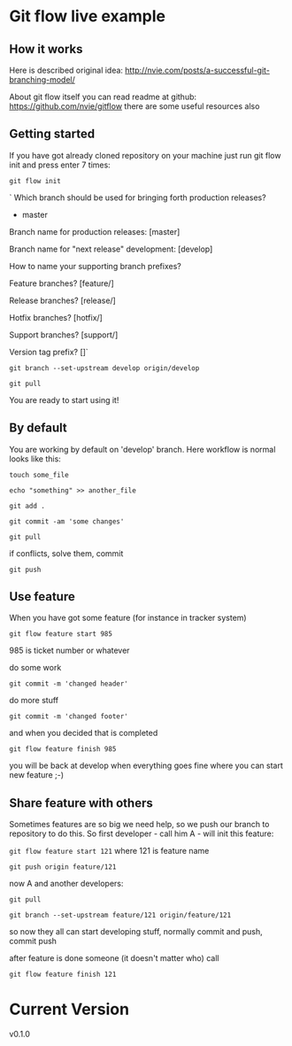 # Git flow live example

## How it works

Here is described original idea: http://nvie.com/posts/a-successful-git-branching-model/

About git flow itself you can read readme at github: https://github.com/nvie/gitflow there are some useful resources also

## Getting started

If you have got already cloned repository on your machine just run git flow init and press enter 7 times:

`git flow init`

` Which branch should be used for bringing forth production releases?
   - master

 Branch name for production releases: [master]

 Branch name for "next release" development: [develop]


 How to name your supporting branch prefixes?

 Feature branches? [feature/]

 Release branches? [release/]

 Hotfix branches? [hotfix/]

 Support branches? [support/]

 Version tag prefix? []`


`git branch --set-upstream develop origin/develop`

`git pull`

You are ready to start using it!

## By default

You are working by default on 'develop' branch. Here workflow is normal looks like this:


`touch some_file`

`echo "something" >> another_file`

`git add .`

`git commit -am 'some changes'`

`git pull`

if conflicts, solve them, commit

`git push`


## Use feature

When you have got some feature (for instance in tracker system)

 `git flow feature start 985`

985 is ticket number or whatever

do some work

 `git commit -m 'changed header'`

do more stuff

 `git commit -m 'changed footer'`

and when you decided that is completed

 `git flow feature finish 985`

you will be back at develop when everything goes fine where you can start new feature ;-)


## Share feature with others

Sometimes features are so big we need help, so we push our branch to repository to do this.
So first developer - call him A - will init this feature:

`git flow feature start 121`
where 121 is feature name

`git push origin feature/121`


now A and another developers:

`git pull`

`git branch --set-upstream feature/121 origin/feature/121`

so now they all can start developing stuff, normally commit and push, commit push


after feature is done someone (it doesn't matter who) call


`git flow feature finish 121`



# Current Version
  v0.1.0